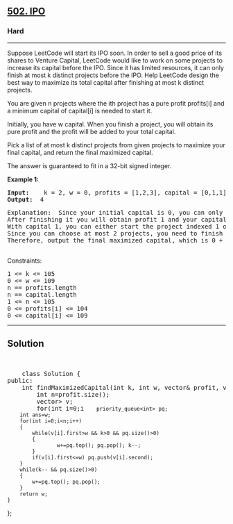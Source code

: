 
<h2><a href="https://leetcode.com/problems/ipo/description/">502. IPO</a></h2>
<h3>Hard</h3>
<hr>
<div><p>
Suppose LeetCode will start its IPO soon. In order to sell a good price of its shares to Venture Capital, LeetCode would like to work on some projects to increase its capital before the IPO. Since it has limited resources, it can only finish at most k distinct projects before the IPO. Help LeetCode design the best way to maximize its total capital after finishing at most k distinct projects.

You are given n projects where the ith project has a pure profit profits[i] and a minimum capital of capital[i] is needed to start it.

Initially, you have w capital. When you finish a project, you will obtain its pure profit and the profit will be added to your total capital.

Pick a list of at most k distinct projects from given projects to maximize your final capital, and return the final maximized capital.

The answer is guaranteed to fit in a 32-bit signed integer.
</p>


<p><strong>Example 1:</strong></p>
<pre><strong>Input:</strong>    k = 2, w = 0, profits = [1,2,3], capital = [0,1,1]
<strong>Output:</strong>  4
</pre>
<pre>
Explanation:  Since your initial capital is 0, you can only start the project indexed 0.
After finishing it you will obtain profit 1 and your capital becomes 1.
With capital 1, you can either start the project indexed 1 or the project indexed 2.
Since you can choose at most 2 projects, you need to finish the project indexed 2 to get the maximum capital.
Therefore, output the final maximized capital, which is 0 + 1 + 3 = 4.
  </pre>
  

 

Constraints:
<pre>
1 <= k <= 105
0 <= w <= 109
n == profits.length
n == capital.length
1 <= n <= 105
0 <= profits[i] <= 104
0 <= capital[i] <= 109
</pre>
<hr>
 <h2><strong><b>Solution</b></strong></h2>
 <br>
 <pre>
    class Solution {
public:
    int findMaximizedCapital(int k, int w, vector<int>& profit, vector<int>& capital) {
        int n=profit.size();
        vector<pair<int,int>> v;
        for(int i=0;i<n;i++)
        {
            v.push_back({ capital[i] , profit[i] });
        }
        sort(v.begin(),v.end());

        priority_queue<int> pq;
        int ans=w;
        for(int i=0;i<n;i++)
        {
            while(v[i].first>w && k>0 && pq.size()>0)
            {
                    w+=pq.top(); pq.pop(); k--;
            }
            if(v[i].first<=w) pq.push(v[i].second);
        }  
        while(k-- && pq.size()>0)
        {
            w+=pq.top(); pq.pop();
        }
        return w;     
    }
};
 </pre>

